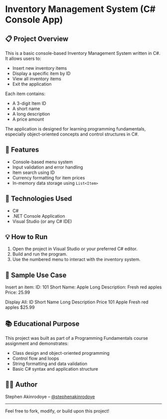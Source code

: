 # Inventory Management System (C# Console App)

## 📋 Project Overview
This is a basic console-based Inventory Management System written in C#. It allows users to:

- Insert new inventory items
- Display a specific item by ID
- View all inventory items
- Exit the application

Each item contains:
- A 3-digit Item ID
- A short name
- A long description
- A price amount

The application is designed for learning programming fundamentals, especially object-oriented concepts and control structures in C#.

## 🚀 Features
- Console-based menu system
- Input validation and error handling
- Item search using ID
- Currency formatting for item prices
- In-memory data storage using `List<Item>`

## 🧰 Technologies Used
- C#
- .NET Console Application
- Visual Studio (or any C# IDE)

## 💡 How to Run
1. Open the project in Visual Studio or your preferred C# editor.
2. Build and run the program.
3. Use the numbered menu to interact with the inventory system.

## 🧪 Sample Use Case
Insert an item:
ID: 101
Short Name: Apple
Long Description: Fresh red apples
Price: 25.99

Display All:
ID Short Name Long Description Price 101 Apple Fresh red apples $25.99

## 📚 Educational Purpose
This project was built as part of a Programming Fundamentals course assignment and demonstrates:
- Class design and object-oriented programming
- Control flow and loops
- String formatting and data validation
- Basic C# syntax and application structure

## 🧑‍💻 Author
Stephen Akinrodoye – [@stephenakinrodoye](https://github.com/stephenakinrodoye)

---

Feel free to fork, modify, or build upon this project!
